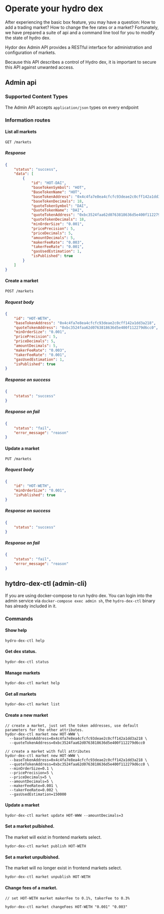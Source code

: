 # Operate your hydro dex

After experiencing the basic box feature, you may have a question: How to add a trading market? How to change the fee rates or a market? Fortunately, we have prepared a suite of api and a command line tool for you to modify the state of hydro dex.

Hydor dex Admin API provides a RESTful interface for administration and configuration of markets.

Because this API describes a control of Hydro dex, it is important to secure this API against unwanted access. 

## Admin api

### Supported Content Types

The Admin API accepts `application/json` types on every endpoint

### Information routes

#### List all markets

```
GET /markets
```

##### Response

```json
{	
	"status": "success",
	"data": [
		{
			"id": "HOT-DAI",
			"baseTokenSymbol": "HOT",
			"BaseTokenName": "HOT",
			"baseTokenAddress": "0x4c4fa7e8ea4cfcfc93deae2c0cff142a1dd3a218",
			"baseTokenDecimals": 18,
			"quoteTokenSymbol": "DAI",
			"QuoteTokenName": "DAI",
			"quoteTokenAddress": "0xbc3524faa62d0763818636d5e400f112279d6cc0",
			"quoteTokenDecimals": 18,
			"minOrderSize": "0.001",
			"pricePrecision": 5,
			"priceDecimals": 5,
			"amountDecimals": 5,
			"makerFeeRate": "0.003",
			"takerFeeRate": "0.001",
			"gasUsedEstimation": 1,
			"isPublished": true
		}
	]
}
```

#### Create a market

```
POST /markets
```

##### Request body

```json
{
	"id": "HOT-WETH",                                                  // required
	"baseTokenAddress": "0x4c4fa7e8ea4cfcfc93deae2c0cff142a1dd3a218",  // required
	"quoteTokenAddress": "0xbc3524faa62d0763818636d5e400f112279d6cc0", // required
	"minOrderSize": "0.001",                                           // optional default 0.01
	"pricePrecision": 5,                                               // optional default 5
	"priceDecimals": 5,                                                // optional default 5
	"amountDecimals": 5,                                               // optional default 5
	"makerFeeRate": "0.003",                                           // optional default 0.003
	"takerFeeRate": "0.001",                                           // optional default 0.001
	"gasUsedEstimation": 1,                                            // optional default 190000
	"isPublished": true                                                // optional default false
}
```

##### Response on success

```json
{
	"status": "success"
}
```

##### Response on fail

```json
{
	"status": "fail",
	"error_message": "reason"
}
```

#### Update a market

```
PUT /markets
```

##### Request body

```json
{
	"id": "HOT-WETH",
	"minOrderSize": "0.001",
	"isPublished": true
}
```

##### Response on success

```json
{
	"status": "success"
}
```

##### Response on fail

```json
{
	"status": "fail",
	"error_message": "reason"
}
```


## hytdro-dex-ctl (admin-cli)

If you are using docker-compose to run hydro dex. You can login into the admin service via `docker-compose exec admin sh`, the `hydro-dex-ctl` binary has already included in it.

### Commands

#### Show help

```
hydro-dex-ctl help
```

#### Get dex status.

```
hydor-dex-ctl status
```

#### Manage markets

```
hydor-dex-ctl market help
```

#### Get all markets
```
hydor-dex-ctl market list
```

#### Create a new market

```
// create a market, just set the token addresses, use default parameters for the other attributes.
hydor-dex-ctl market new HOT-WWW \
  --baseTokenAddress=0x4c4fa7e8ea4cfcfc93deae2c0cff142a1dd3a218 \
  --quoteTokenAddress=0xbc3524faa62d0763818636d5e400f112279d6cc0

// create a market with full attributes
hydor-dex-ctl market new HOT-WWW \
  --baseTokenAddress=0x4c4fa7e8ea4cfcfc93deae2c0cff142a1dd3a218 \
  --quoteTokenAddress=0xbc3524faa62d0763818636d5e400f112279d6cc0 \
  --minOrderSize=0.1 \
  --pricePrecision=5 \
  --priceDecimals=5 \
  --amountDecimals=5 \
  --makerFeeRate=0.001 \
  --takerFeeRate=0.002 \
  --gasUsedEstimation=150000

```

#### Update a market

```
hydor-dex-ctl market update HOT-WWW --amountDecimals=3
```

#### Set a market pulbished. 

The market will exist in frontend markets select.

```
hydor-dex-ctl market publish HOT-WETH
```

#### Set a market unpulbished. 

The market will no longer exist in frontend markets select.

```
hydor-dex-ctl market unpublish HOT-WETH

```
#### Change fees of a market.

```
// set HOT-WETH market makerFee to 0.1%, takerFee to 0.3%

hydor-dex-ctl market changeFees HOT-WETH "0.001" "0.003"
```